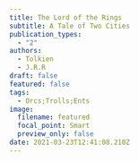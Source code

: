 ```yaml
---
title: The Lord of the Rings
subtitle: A Tale of Two Cities
publication_types:
  - "2"
authors:
  - Tolkien
  - J.R.R
draft: false
featured: false
tags:
  - Orcs;Trolls;Ents
image:
  filename: featured
  focal_point: Smart
  preview_only: false
date: 2021-03-23T12:41:08.210Z
---
```

